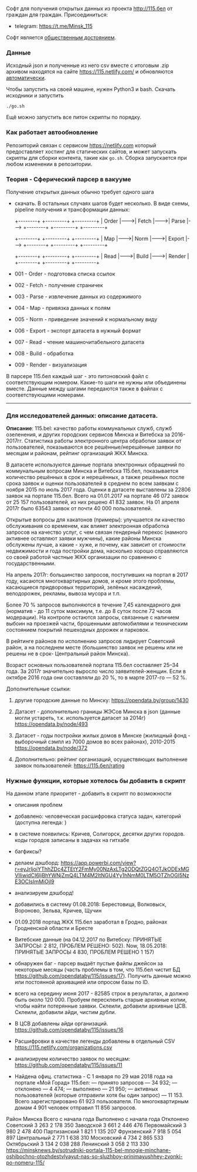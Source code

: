 Софт для получения открытых данных из проекта
http://115.бел от граждан для граждан. Присоединиться:

* telegram: https://t.me/Minsk_115

Софт является [общественным достоянием](https://github.com/opendataby/115/blob/gh-pages/UNLICENSE).

### Данные

Исходный json и полученные из него csv вместе с итоговым
.zip архивом находятся на сайте https://115.netlify.com/ и
обновляются
[автоматически](https://app.netlify.com/sites/115/deploys).

Чтобы запустить на своей машине, нужен Python3 и bash.
Cкачать исходники и запустить

    ./go.sh

Ещё можно запустить все питон скрипты по порядку.

### Как работает автообновление

Репозиторий связан с сервисом https://netlify.com
который предоставляет хостинг для статических сайтов,
и может запускать скрипты для сборки контента, такие
как `go.sh`. Сборка запускается при любом изменении в
репозитории.

### Теория - Сферический парсер в вакууме

Получение открытых данных обычно требует одного шага
- скачать. В остальных случаях шагов будет несколько.
В виде схемы, pipeline получения и трансформации данных:

    +--------+    +---------+    +---------+
    | Order  |--->| Fetch   |--->| Parse   |--->
    +--------+    +---------+    +---------+    

    +--------+    +---------+    +---------+
    | Map    |--->| Norm    |--->| Export  |--->
    +--------+    +---------+    +---------+    

    +--------+    +---------+    +---------+
    | Read   |--->| Build   |--->| Render  |
    +--------+    +---------+    +---------+    

* 001 - Order - подготовка списка ссылок
* 002 - Fetch - получение страничек
* 003 - Parse - извлечение данных из содержимого


* 004 - Map   - привязка данных к полям
* 005 - Norm  - приведение значений к нормальному виду
* 006 - Export - экспорт датасета в нужный формат


* 007 - Read  - чтение машиночитабельного датасета
* 008 - Build - обработка
* 009 - Render - визуализация

В парсере 115.бел каждый шаг - это питоновский файл с
соответствующим номером. Какие-то шаги не нужны или
объединены вместе. Данные между шагами передаются
также в файлах с соответствующими номерами.


---

### Для исследователей данных: описание датасета.

**Описание**:
115.bel: качество работы коммунальных служб, служб озеленения, и других городских сервисов Минска и Витебска за 2016-2017гг.
Статистика работы электронного центра обработки заявок от пользователей, показываются все решённые/нерешённые заявки по месяцам и районам, рейтинг организаций ЖКХ Минска.

В датасете используются данные портала электронных обращений по коммунальным вопросам Минска и Витебска 115.бел, показывается количество решённых в срок и нерешённых, а также решённых после срока заявок и оценки пользователей в среднем по всем заявкам с ноября 2015 по июль 2017 года. Оценки в датасете выставлены за 22806 заявок на портале 115.бел. Всего на 01.01.2017 на портале 46 072 заявок от 25 157 пользователей, из них решено 41 832 заявок. На 01 апреля 2017г было 63543 заявок от почти 40 000 пользователей.

Открытые вопросы для хакатонов (примеры): улучшается ли качество обслуживания со временем, как влияет электронная обработка запросов на качество услуг, с чем связан гендерный перекос (намного активнее оставляют заявки мужчины), какие районы Минска обслужены лучше, а какие - хуже, и почему, как зависит от стоимости недвижимости и года постройки дома, насколько хорошо справляются со своей работой частные ЖКХ организации по сравнению с государственными.

На апрель 2017г: большинство запросов, поступивших на портал в 2017 году, касаются многоквартирных домов, и кроме этого проблемы, касающиеся придворовых территорий, зелёных насаждений, велодорожек, рекламы, вывоза мусора и т.п.

Более 70 % запросов выполняются в течение 7,45 календарного дня (норматив - до 11 суток максимум, т.е. до 8 суток после 72 часов модерации). На контроле остаются запросы, связанные с наличием выбоин на проезжей части, брошенными автомобилями и техническим состоянием покрытий пешеходных дорожек и парковок.

В рейтинге районов по исполнению запросов лидирует Советский район, а на последнем месте (большинство заявок не решены или не решены не в срок- Центральный район Минска).

Возраст основных пользователей портала 115.бел составляет 25–34 года. За 2017г значительно выросло число заявителей-женщин. Если в октябре 2016 года они составляли до 20 %, то в марте 2017-го — 52 %.

Дополнительные ссылки:
1) другие городские данные по Минску:
https://opendata.by/group/1430

2) Датасет - дополнительно границы ЖЭСов Минска в json (данные могли устареть, т.к. используется датасет за 2014г)
https://opendata.by/node/493

3) Датасет - годы постройки жилых домов в Минске (жилищный фонд - выборочный сэмпл из 7000 домов во всех районах), 2010-2015
https://opendata.by/node/372

4) Дополнительно: рейтинг организаций, осуществяющих выполнение заявок пользователей:  https://115.бел/rating

### Нужные функции, которые хотелось бы добавить в скрипт

На данном этапе приоритет - добавить в скрипт по возможности 
- описания проблем
- добавлено: человеческая расшифровка статуса задач, категорий (доступна легенда: )
- в системе появились: Кричев, Солигорск, десятки других городов. коды городов записаны в задачах на гитхабе
- багфиксы?
- делаем дэшборд: https://app.powerbi.com/view?r=eyJrIjoiYThhZDc4ZTEtY2FmMy00NzAxLTg2ODQtZGQ4OTJkODExMGVlIiwidCI6IjBhYWNjZmQ4LTM4M2ItNGU4Yy1hNmM0LTM5OTZhOGI5NzE3OCIsImMiOjl9
- анализируем дэшборд!
- добавились в систему 01.08.2018:  Берестовица, Волковыск, Вороново, Зельва, Кричев, Щучин
- 01.09.2018 портад ЖКХ 115.бел заработал в Гродно, районах Гродненской области и Бресте
- Витебские данные (на 04.12.2017 по Витебску: ПРИНЯТЫЕ ЗАПРОСЫ: 2 812, ПРОБЛЕМ РЕШЕНО: 502). Now, 18.05.2018: ПРИНЯТЫЕ ЗАПРОСЫ
4 830, ПРОБЛЕМ РЕШЕНО 1 157)
- обнаружен баг - парсер выдаёт пустые файлы джейсон за некоторые месяцы (часть проблемы в том, что 115.бел чистит БД https://github.com/opendataby/115/issues/17). Получить данные можно или постоянной архивацией или опросом базы по ID.

- всего на середину июня 2017 - 82585 строк в результатах, а должно быть около 120 000. Пробуем пересклеить старые архивные копии, чтобы найти потерянные заявки. Склеили, добавили архивные ЦСВ. Склеили, добавили айди, чистим дубли.

- В ЦСВ добавлены айди организаций. https://github.com/opendataby/115/issues/16

- Расшифровки в качестве легенды добавлены в отдельный CSV https://115.netlify.com/organizations.csv

- анализируем количество заявок по месяцам: https://github.com/opendataby/115/issues/11

- Найдена офиц. статистика - С 1 января по 29 мая 2018 года на портале «Мой Горад» 115.бел:
— принято запросов — 34 932;
— отклонено — 4 474;
— выполнено — 21 950;
— активных пользователей (которые отправили хотя бы один запрос) — 11 153.
Всего зарегистрировано 61 923 пользователя.
По многоквартирным домам 4 901 человек отправил 11 856 запросов.

Район Минска	Всего с начала года	Выполнено с начала года	Отклонено
Советский	3 263	2 178	350
Заводской	3 661	2 446	476
Первомайский	3 980	2 478	400
Партизанский	1 821	1 135	207
Фрунзенский	7 918	5 054	897
Центральный	2 771	1 638	310
Московский	4 734	2 865	533
Октябрьский	3 134	2 038	288
Ленинский	3 058	2 113	330
https://minsknews.by/sotrudniki-portala-115-bel-mnogie-minchane-oshibochno-otozhdestvlyayut-nas-so-sluzhboy-prinimayushhey-zvonki-po-nomeru-115/


